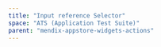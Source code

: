 ```yaml
---
title: "Input reference Selector"
space: "ATS (Application Test Suite)"
parent: "mendix-appstore-widgets-actions"
---
```

